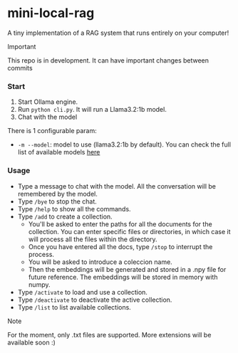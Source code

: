 # mini-local-rag

A tiny implementation of a RAG system that runs entirely on your computer!

> [!IMPORTANT]  
> This repo is in development. It can have important changes between commits

### Start

1. Start Ollama engine.
2. Run `python cli.py`. It will run a Llama3.2:1b model.
3. Chat with the model

There is 1 configurable param: <br>
* `-m --model`: model to use (llama3.2:1b by default). You can check the full list of available models [here](https://ollama.com/library)


### Usage
* Type a message to chat with the model. All the conversation will be remembered by the model.
* Type `/bye` to stop the chat.
* Type `/help` to show all the commands.
* Type `/add` to create a collection.
    * You'll be asked to enter the paths for all the documents for the collection. You can enter specific files or directories, in which case it will process all the files within the directory.
    * Once you have entered all the docs, type `/stop` to interrupt the process.
    * You will be asked to introduce a coleccion name.
    * Then the embeddings will be generated and stored in a .npy file for future reference. The embeddings will be stored in memory with numpy.
* Type `/activate` to load and use a collection.
* Type `/deactivate` to deactivate the active collection.
* Type `/list` to list available collections.

> [!Note]  
> For the moment, only .txt files are supported. More extensions will be available soon :)